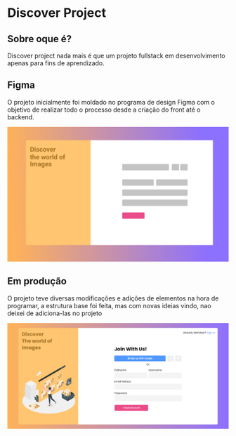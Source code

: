 # Discover Project

## Sobre oque é?
<p>Discover project nada mais é que um projeto fullstack em desenvolvimento apenas para fins de aprendizado.</p>

## Figma
<p>O projeto inicialmente foi moldado no programa de design Figma com o objetivo de realizar todo o processo desde a criação do front até o backend.</p>

<img src="./For_Readme/Formulario_figma.png">

## Em produção

<p>O projeto teve diversas modificações e adições de elementos na hora de programar, a estrutura base foi feita, mas com novas ideias vindo, nao deixei de adiciona-las no projeto</p>

<img src="./For_Readme/Pagina_Programada.png">